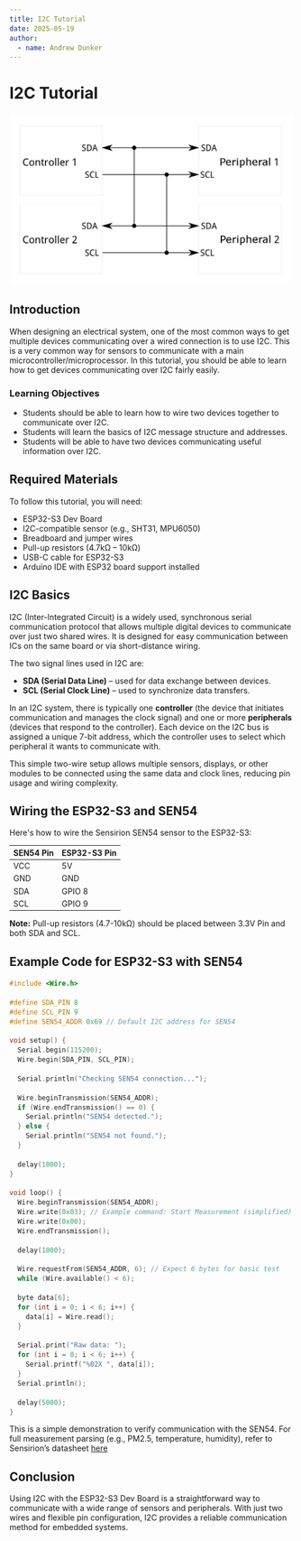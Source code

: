 ```yaml
---
title: I2C Tutorial
date: 2025-05-19
author:
  - name: Andrew Dunker
---
```


# I2C Tutorial

![relevant graphic or workshop logo](.\ADunkerPhotos\I2C-Block-Diagram.jpg)

## Introduction

When designing an electrical system, one of the most common ways to get multiple devices communicating over a wired connection is to use I2C. This is a very common way for sensors to communicate with a main microcontroller/microprocessor. In this tutorial, you should be able to learn how to get devices communicating over I2C fairly easily.

### Learning Objectives

- Students should be able to learn how to wire two devices together to communicate over I2C.
- Students will learn the basics of I2C message structure and addresses.
- Students will be able to have two devices communicating useful information over I2C.

## Required Materials

To follow this tutorial, you will need:

- ESP32-S3 Dev Board
- I2C-compatible sensor (e.g., SHT31, MPU6050)
- Breadboard and jumper wires
- Pull-up resistors (4.7kΩ – 10kΩ)
- USB-C cable for ESP32-S3
- Arduino IDE with ESP32 board support installed

## I2C Basics

I2C (Inter-Integrated Circuit) is a widely used, synchronous serial communication protocol that allows multiple digital devices to communicate over just two shared wires. It is designed for easy communication between ICs on the same board or via short-distance wiring.

The two signal lines used in I2C are:

- **SDA (Serial Data Line)** – used for data exchange between devices.
- **SCL (Serial Clock Line)** – used to synchronize data transfers.

In an I2C system, there is typically one **controller** (the device that initiates communication and manages the clock signal) and one or more **peripherals** (devices that respond to the controller). Each device on the I2C bus is assigned a unique 7-bit address, which the controller uses to select which peripheral it wants to communicate with.

This simple two-wire setup allows multiple sensors, displays, or other modules to be connected using the same data and clock lines, reducing pin usage and wiring complexity.

## Wiring the ESP32-S3 and SEN54

Here's how to wire the Sensirion SEN54 sensor to the ESP32-S3:

| SEN54 Pin | ESP32-S3 Pin |
|-----------|--------------|
| VCC       | 5V           |
| GND       | GND          |
| SDA       | GPIO 8       |
| SCL       | GPIO 9       |

**Note:** Pull-up resistors (4.7-10kΩ) should be placed between 3.3V Pin and both SDA and SCL.

## Example Code for ESP32-S3 with SEN54

```cpp
#include <Wire.h>

#define SDA_PIN 8
#define SCL_PIN 9
#define SEN54_ADDR 0x69 // Default I2C address for SEN54

void setup() {
  Serial.begin(115200);
  Wire.begin(SDA_PIN, SCL_PIN);

  Serial.println("Checking SEN54 connection...");

  Wire.beginTransmission(SEN54_ADDR);
  if (Wire.endTransmission() == 0) {
    Serial.println("SEN54 detected.");
  } else {
    Serial.println("SEN54 not found.");
  }

  delay(1000);
}

void loop() {
  Wire.beginTransmission(SEN54_ADDR);
  Wire.write(0x03); // Example command: Start Measurement (simplified)
  Wire.write(0x00);
  Wire.endTransmission();

  delay(1000);

  Wire.requestFrom(SEN54_ADDR, 6); // Expect 6 bytes for basic test
  while (Wire.available() < 6);

  byte data[6];
  for (int i = 0; i < 6; i++) {
    data[i] = Wire.read();
  }

  Serial.print("Raw data: ");
  for (int i = 0; i < 6; i++) {
    Serial.printf("%02X ", data[i]);
  }
  Serial.println();

  delay(5000);
}
```

This is a simple demonstration to verify communication with the SEN54. For full measurement parsing (e.g., PM2.5, temperature, humidity), refer to Sensirion’s datasheet [here](https://www.mouser.com/datasheet/2/682/Sensirion_Datasheet_Environmental_Node_SEN5x-2934400.pdf)


## Conclusion

Using I2C with the ESP32-S3 Dev Board is a straightforward way to communicate with a wide range of sensors and peripherals. With just two wires and flexible pin configuration, I2C provides a reliable communication method for embedded systems.
